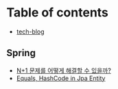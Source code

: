 # Table of contents

* [tech-blog](README.md)

## Spring

* [N+1 문제를 어떻게 해결할 수 있을까?](spring/page-1.md)
* [Equals, HashCode in Jpa Entity](spring/equals-hashcode-in-jpa-entity.md)
